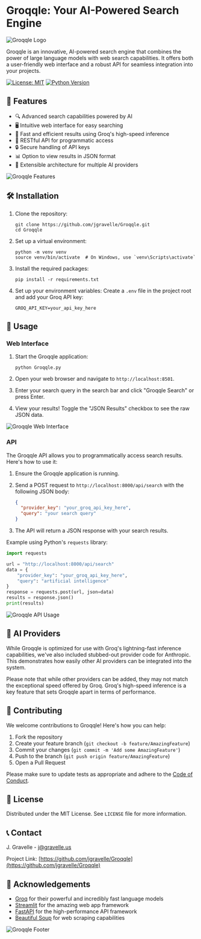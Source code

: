 # Groqqle: Your AI-Powered Search Engine

![Groqqle Logo](image.png)

Groqqle is an innovative, AI-powered search engine that combines the power of large language models with web search capabilities. It offers both a user-friendly web interface and a robust API for seamless integration into your projects.

[![License: MIT](https://img.shields.io/badge/License-MIT-yellow.svg)](https://opensource.org/licenses/MIT)
[![Python Version](https://img.shields.io/badge/python-3.8%2B-blue)](https://www.python.org/downloads/)

## 🌟 Features

- 🔍 Advanced search capabilities powered by AI
- 🖥️ Intuitive web interface for easy searching
- 🚀 Fast and efficient results using Groq's high-speed inference
- 🔌 RESTful API for programmatic access
- 🔒 Secure handling of API keys
- 📊 Option to view results in JSON format
- 🔄 Extensible architecture for multiple AI providers

![Groqqle Features](image-5.png)    

## 🛠️ Installation

1. Clone the repository:
   ```
   git clone https://github.com/jgravelle/Groqqle.git
   cd Groqqle
   ```

2. Set up a virtual environment:
   ```
   python -m venv venv
   source venv/bin/activate  # On Windows, use `venv\Scripts\activate`
   ```

3. Install the required packages:
   ```
   pip install -r requirements.txt
   ```

4. Set up your environment variables:
   Create a `.env` file in the project root and add your Groq API key:
   ```
   GROQ_API_KEY=your_api_key_here
   ```

## 🚀 Usage

### Web Interface

1. Start the Groqqle application:
   ```
   python Groqqle.py
   ```

2. Open your web browser and navigate to `http://localhost:8501`.

3. Enter your search query in the search bar and click "Groqqle Search" or press Enter.

4. View your results! Toggle the "JSON Results" checkbox to see the raw JSON data.

![Groqqle Web Interface](image-2.png)

### API

The Groqqle API allows you to programmatically access search results. Here's how to use it:

1. Ensure the Groqqle application is running.

2. Send a POST request to `http://localhost:8000/api/search` with the following JSON body:
   ```json
   {
     "provider_key": "your_groq_api_key_here",
     "query": "your search query"
   }
   ```

3. The API will return a JSON response with your search results.

Example using Python's `requests` library:

```python
import requests

url = "http://localhost:8000/api/search"
data = {
    "provider_key": "your_groq_api_key_here",
    "query": "artificial intelligence"
}
response = requests.post(url, json=data)
results = response.json()
print(results)
```

![Groqqle API Usage](image-3.png)

## 🔄 AI Providers

While Groqqle is optimized for use with Groq's lightning-fast inference capabilities, we've also included stubbed-out provider code for Anthropic. This demonstrates how easily other AI providers can be integrated into the system. 

Please note that while other providers can be added, they may not match the exceptional speed offered by Groq. Groq's high-speed inference is a key feature that sets Groqqle apart in terms of performance.

## 🤝 Contributing

We welcome contributions to Groqqle! Here's how you can help:

1. Fork the repository
2. Create your feature branch (`git checkout -b feature/AmazingFeature`)
3. Commit your changes (`git commit -m 'Add some AmazingFeature'`)
4. Push to the branch (`git push origin feature/AmazingFeature`)
5. Open a Pull Request

Please make sure to update tests as appropriate and adhere to the [Code of Conduct](CODE_OF_CONDUCT.md).

## 📄 License

Distributed under the MIT License. See `LICENSE` file for more information.

## 📞 Contact

J. Gravelle - j@gravelle.us

Project Link: [https://github.com/jgravelle/Groqqle](https://github.com/jgravelle/Groqqle)

## 🙏 Acknowledgements

- [Groq](https://groq.com/) for their powerful and incredibly fast language models
- [Streamlit](https://streamlit.io/) for the amazing web app framework
- [FastAPI](https://fastapi.tiangolo.com/) for the high-performance API framework
- [Beautiful Soup](https://www.crummy.com/software/BeautifulSoup/) for web scraping capabilities

![Groqqle Footer](image-4.png)